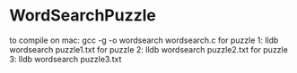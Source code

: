# WordSearchPuzzle

to compile on mac:
gcc -g -o wordsearch wordsearch.c
for puzzle 1: lldb wordsearch puzzle1.txt
for puzzle 2: lldb wordsearch puzzle2.txt
for puzzle 3: lldb wordsearch puzzle3.txt

